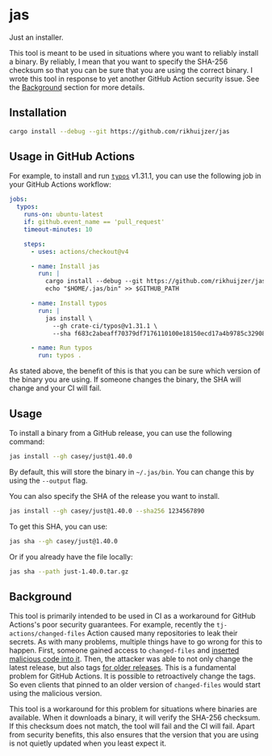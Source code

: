 # jas

Just an installer.

This tool is meant to be used in situations where you want to reliably install a binary.
By reliably, I mean that you want to specify the SHA-256 checksum so that you can be sure that you are using the correct binary.
I wrote this tool in response to yet another GitHub Action security issue.
See the [Background](#background) section for more details.

## Installation

```bash
cargo install --debug --git https://github.com/rikhuijzer/jas
```

## Usage in GitHub Actions

For example, to install and run [`typos`](https://github.com/crate-ci/typos) v1.31.1, you can use the following job in your GitHub Actions workflow:

```yaml
jobs:
  typos:
    runs-on: ubuntu-latest
    if: github.event_name == 'pull_request'
    timeout-minutes: 10

    steps:
      - uses: actions/checkout@v4

      - name: Install jas
        run: |
          cargo install --debug --git https://github.com/rikhuijzer/jas
          echo "$HOME/.jas/bin" >> $GITHUB_PATH

      - name: Install typos
        run: |
          jas install \
            --gh crate-ci/typos@v1.31.1 \
            --sha f683c2abeaff70379df7176110100e18150ecd17a4b9785c32908aca11929993

      - name: Run typos
        run: typos .
```

As stated above, the benefit of this is that you can be sure which version of the binary you are using.
If someone changes the binary, the SHA will change and your CI will fail.

## Usage

To install a binary from a GitHub release, you can use the following command:

```bash
jas install --gh casey/just@1.40.0
```

By default, this will store the binary in `~/.jas/bin`.
You can change this by using the `--output` flag.

You can also specify the SHA of the release you want to install.

```bash
jas install --gh casey/just@1.40.0 --sha256 1234567890
```

To get this SHA, you can use:

```bash
jas sha --gh casey/just@1.40.0
```

Or if you already have the file locally:

```bash
jas sha --path just-1.40.0.tar.gz
```

## Background

This tool is primarily intended to be used in CI as a workaround for GitHub Actions's poor security guarantees.
For example, recently the `tj-actions/changed-files` Action caused many repositories to leak their secrets.
As with many problems, multiple things have to go wrong for this to happen.
First, someone gained access to `changed-files` and [inserted malicious code into it](https://github.com/tj-actions/changed-files/issues/2464#issuecomment-2727020537).
Then, the attacker was able to not only change the latest release, but also tags [for older releases](https://github.com/tj-actions/changed-files/issues/2463).
This is a fundamental problem for GitHub Actions.
It is possible to retroactively change the tags.
So even clients that pinned to an older version of `changed-files` would start using the malicious version.

This tool is a workaround for this problem for situations where binaries are available.
When it downloads a binary, it will verify the SHA-256 checksum.
If this checksum does not match, the tool will fail and the CI will fail.
Apart from security benefits, this also ensures that the version that you are using is not quietly updated when you least expect it.
